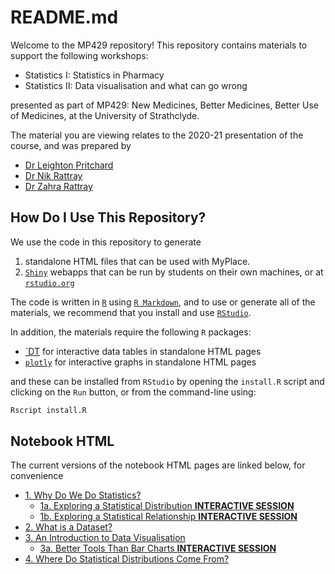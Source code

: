 # README.md

Welcome to the MP429 repository! This repository contains materials to support the following workshops:

- Statistics I: Statistics in Pharmacy
- Statistics II: Data visualisation and what can go wrong

presented as part of MP429: New Medicines, Better Medicines, Better Use of Medicines, at the University of Strathclyde.

The material you are viewing relates to the 2020-21 presentation of the course, and was prepared by

- [Dr Leighton Pritchard](https://github.com/widdowquinn)
- [Dr Nik Rattray](https://www.strath.ac.uk/staff/rattraynicholasdr/)
- [Dr Zahra Rattray](https://www.strath.ac.uk/staff/rattrayzahradr/)

## How Do I Use This Repository?

We use the code in this repository to generate 

1. standalone HTML files that can be used with MyPlace. 
2. [`Shiny`]() webapps that can be run by students on their own machines, or at [`rstudio.org`]()

The code is written in [`R`]() using [`R Markdown`](), and to use or generate all of the materials, we recommend that you install and use [`RStudio`]().

In addition, the materials require the following `R` packages:

- [`DT]() for interactive data tables in standalone HTML pages
- [`plotly`]() for interactive graphs in standalone HTML pages

and these can be installed from `RStudio` by opening the `install.R` script and clicking on the `Run` button, or from the command-line using:

```bash
Rscript install.R
```

## Notebook HTML

The current versions of the notebook HTML pages are linked below, for convenience

- [1. Why Do We Do Statistics?](notebooks/01-statistics.html)
  - [1a. Exploring a Statistical Distribution **INTERACTIVE SESSION**](https://leighton-pritchard.shinyapps.io/01a-sampling/)
  - [1b. Exploring a Statistical Relationship **INTERACTIVE SESSION**](https://leighton-pritchard.shinyapps.io/01b-linear/)  
- [2. What is a Dataset?](notebooks/02-dataset.html)
- [3. An Introduction to Data Visualisation](notebooks/03-visualisation.html)
  - [3a. Better Tools Than Bar Charts **INTERACTIVE SESSION**](https://leighton-pritchard.shinyapps.io/03a-barchart/)
- [4. Where Do Statistical Distributions Come From?](notebooks/04-origins.html)